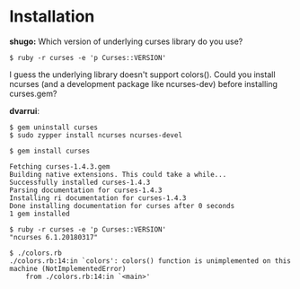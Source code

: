 
# Installation


**shugo:** Which version of underlying curses library do you use?

`$ ruby -r curses -e 'p Curses::VERSION'`

I guess the underlying library doesn't support colors().
Could you install ncurses (and a development package like ncurses-dev) before installing curses.gem?

**dvarrui**:

```
$ gem uninstall curses
$ sudo zypper install ncurses ncurses-devel
```

```
$ gem install curses

Fetching curses-1.4.3.gem
Building native extensions. This could take a while...
Successfully installed curses-1.4.3
Parsing documentation for curses-1.4.3
Installing ri documentation for curses-1.4.3
Done installing documentation for curses after 0 seconds
1 gem installed
```

```
$ ruby -r curses -e 'p Curses::VERSION'
"ncurses 6.1.20180317"
```

```
$ ./colors.rb
./colors.rb:14:in `colors': colors() function is unimplemented on this machine (NotImplementedError)
	from ./colors.rb:14:in `<main>'
```
